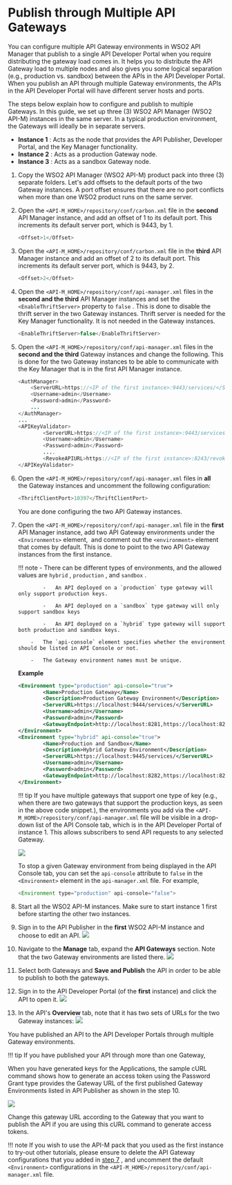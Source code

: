 # Publish through Multiple API Gateways

You can configure multiple API Gateway environments in WSO2 API Manager that publish to a single API Developer Portal when you require distributing the gateway load comes in. It helps you to distribute the API Gateway load to multiple nodes and also gives you some logical separation (e.g., production vs. sandbox) between the APIs in the API Developer Portal. When you publish an API through multiple Gateway environments, the APIs in the API Developer Portal will have different server hosts and ports.

The steps below explain how to configure and publish to multiple Gateways. In this guide, we set up three (3) WSO2 API Manager (WSO2 API-M) instances in the same server. In a typical production environment, the Gateways will ideally be in separate servers.

-   **Instance 1** : Acts as the node that provides the API Publisher, Developer Portal, and the Key Manager functionality.
-   **Instance 2** : Acts as a production Gateway node.
-   **Instance 3** : Acts as a sandbox Gateway node.

1.  Copy the WSO2 API Manager (WSO2 API-M) product pack into three (3) separate folders.
    Let's add offsets to the default ports of the two Gateway instances. A port offset ensures that there are no port conflicts when more than one WSO2 product runs on the same server.

2.  Open the `<API-M_HOME>/repository/conf/carbon.xml` file in the **second** API Manager instance, and add an offset of 1 to its default port. This increments its default server port, which is 9443, by 1.

    ``` java
    <Offset>1</Offset>
    ```

3.  Open the `<API-M_HOME>/repository/conf/carbon.xml` file in the **third** API Manager instance and add an offset of 2 to its default port. This increments its default server port, which is 9443, by 2.

    ``` java
    <Offset>2</Offset>
    ```

4.  Open the `<API-M_HOME>/repository/conf/api-manager.xml` files in the **second and the third** API Manager instances and set the `<EnableThriftServer>` property to `false` .
    This is done to disable the thrift server in the two Gateway instances. Thrift server is needed for the Key Manager functionality. It is not needed in the Gateway instances.

    ``` java
    <EnableThriftServer>false</EnableThriftServer>
    ```

5.  Open the `<API-M_HOME>/repository/conf/api-manager.xml` files in the **second and the third** Gateway instances and change the following.
    This is done for the two Gateway instances to be able to communicate with the Key Manager that is in the first API Manager instance.

    ``` java
    <AuthManager>
        <ServerURL>https://<IP of the first instance>:9443/services/</ServerURL>
        <Username>admin</Username>
        <Password>admin</Password>
        ...
    </AuthManager>
    ...
    <APIKeyValidator>
            <ServerURL>https://<IP of the first instance>:9443/services/</ServerURL>
            <Username>admin</Username>
            <Password>admin</Password>
            ....
            <RevokeAPIURL>https://<IP of the first instance>:8243/revoke</RevokeAPIURL>
    </APIKeyValidator>
    ```

6.  Open the `<API-M_HOME>/repository/conf/api-manager.xml` files in **all** the Gateway instances and uncomment the following configuration:

    ``` java
    <ThriftClientPort>10397</ThriftClientPort>
    ```

    You are done configuring the two API Gateway instances.

7.  Open the `<API-M_HOME>/repository/conf/api-manager.xml` file in the **first** API Manager instance, add two API Gateway environments under the `<Environments>` element,  and comment out the `<environment>` element that comes by default.
    This is done to point to the two API Gateway instances from the first instance.

    !!! note
            -   There can be different types of environments, and the allowed values are `hybrid` , `production` , and `sandbox` .

                -   An API deployed on a `production` type gateway will only support production keys.

                -   An API deployed on a `sandbox` type gateway will only support sandbox keys

                -   An API deployed on a `hybrid` type gateway will support both production and sandbox keys.

            -   The `api-console` element specifies whether the environment should be listed in API Console or not.

            -   The Gateway environment names must be unique.


    **Example**

    ``` xml
    <Environment type="production" api-console="true">
            <Name>Production Gateway</Name>
            <Description>Production Gateway Environment</Description>
            <ServerURL>https://localhost:9444/services/</ServerURL>
            <Username>admin</Username>
            <Password>admin</Password>
            <GatewayEndpoint>http://localhost:8281,https://localhost:8244</GatewayEndpoint>
    </Environment>
    <Environment type="hybrid" api-console="true">
            <Name>Production and Sandbox</Name>
            <Description>Hybrid Gateway Environment</Description>
            <ServerURL>https://localhost:9445/services/</ServerURL>
            <Username>admin</Username>
            <Password>admin</Password>
            <GatewayEndpoint>http://localhost:8282,https://localhost:8245</GatewayEndpoint>
    </Environment>
    ```

    !!! tip
            If you have multiple gateways that support one type of key (e.g., when there are two gateways that support the production keys, as seen in the above code snippet.), the environments you add via the `<API-M_HOME>/repository/conf/api-manager.xml` file will be visible in a drop-down list of the API Console tab, which is in the API Developer Portal of instance 1. This allows subscribers to send API requests to any selected Gateway.

    ![]({{base_path}}/assets/attachments/103332478/103332476.png)

    To stop a given Gateway environment from being displayed in the API Console tab, you can set the `api-console` attribute to `false` in the `<Environment>` element in the `api-manager.xml` file.
    For example,

    ``` java
    <Environment type="production" api-console="false">
    ```


8.  Start all the WSO2 API-M instances.
    Make sure to start instance 1 first before starting the other two instances.
9.  Sign in to the API Publisher in the **first** WSO2 API-M instance and choose to edit an API.
    ![]({{base_path}}/assets/attachments/103332478/103332474.png)
10. Navigate to the **Manage** tab, expand the **API Gateways** section.
    Note that the two Gateway environments are listed there.
    ![]({{base_path}}/assets/attachments/103332478/103332473.png)
11. Select both Gateways and **Save and Publish** the API in order to be able to publish to both the gateways.
12. Sign in to the API Developer Portal (of the **first** instance) and click the API to open it.
    ![]({{base_path}}/assets/attachments/103332478/103332472.png)
13. In the API's **Overview** tab, note that it has two sets of URLs for the two Gateway instances:
    ![]({{base_path}}/assets/attachments/103332478/103332475.png)

You have published an API to the API Developer Portals through multiple Gateway environments.

!!! tip
        If you have published your API through more than one Gateway,

When you have generated keys for the Applications, the sample cURL command shows how to generate an access token using the Password Grant type provides the Gateway URL of the first published Gateway Environments listed in API Publisher as shown in the step 10.

![]({{base_path}}/assets/attachments/103332478/103332477.png)

Change this gateway URL according to the Gateway that you want to publish the API if you are using this cURL command to generate access tokens.

!!! note
        If you wish to use the API-M pack that you used as the first instance to try-out other tutorials, please ensure to delete the API Gateway configurations that you added in [step 7](#PublishthroughMultipleAPIGateways-step6) , and uncomment the default `<Environment>` configurations in the `<API-M_HOME>/repository/conf/api-manager.xml` file.


